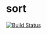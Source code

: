 # sort

[![Build Status](https://travis-ci.org/belgorodtsev/sort.svg?branch=master)](https://travis-ci.org/belgorodtsev/sort)
